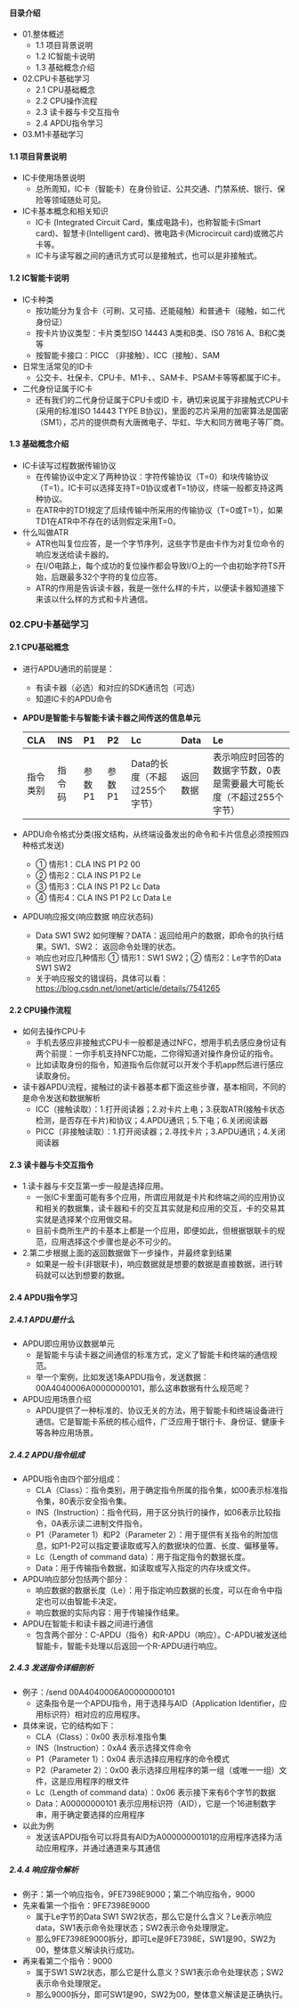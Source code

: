 #### 目录介绍
- 01.整体概述
    - 1.1 项目背景说明
    - 1.2 IC智能卡说明
    - 1.3 基础概念介绍
- 02.CPU卡基础学习
    - 2.1 CPU基础概念
    - 2.2 CPU操作流程
    - 2.3 读卡器与卡交互指令
    - 2.4 APDU指令学习
- 03.M1卡基础学习




#### 1.1 项目背景说明
- IC卡使用场景说明
    - 总所周知，IC卡（智能卡）在身份验证、公共交通、门禁系统、银行、保险等领域随处可见。
- IC卡基本概念和相关知识
    - IC卡 (Integrated Circuit Card，集成电路卡)，也称智能卡(Smart card)、智慧卡(Intelligent card)、微电路卡(Microcircuit card)或微芯片卡等。
    - IC卡与读写器之间的通讯方式可以是接触式，也可以是非接触式。



#### 1.2 IC智能卡说明
- IC卡种类
    - 按功能分为复合卡（可刷、又可插、还能碰触）和普通卡（碰触，如二代身份证）
    - 按卡片协议类型：卡片类型ISO 14443 A类和B类、ISO 7816 A、B和C类等
    - 按智能卡接口：PICC （非接触）、ICC（接触）、SAM
- 日常生活常见的ID卡
    - 公交卡、社保卡、CPU卡、M1卡、、SAM卡、PSAM卡等等都属于IC卡。
- 二代身份证属于IC卡
    - 还有我们的二代身份证属于CPU卡或ID 卡，确切来说属于非接触式CPU卡(采用的标准ISO 14443 TYPE B协议)，里面的芯片采用的加密算法是国密（SM1），芯片的提供商有大唐微电子、华虹、华大和同方微电子等厂商。



#### 1.3 基础概念介绍
- IC卡读写过程数据传输协议
    - 在传输协议中定义了两种协议：字符传输协议（T=0）和块传输协议（T=1）。IC卡可以选择支持T=0协议或者T=1协议，终端一般都支持这两种协议。
    - 在ATR中的TD1规定了后续传输中所采用的传输协议（T=0或T=1），如果TD1在ATR中不存在的话则假定采用T=0。
- 什么叫做ATR
    - ATR也叫复位应答，是一个字节序列，这些字节是由卡作为对复位命令的响应发送给读卡器的。
    - 在I/O电路上，每个成功的复位操作都会导致I/O上的一个由初始字符TS开始，后跟最多32个字符的复位应答。
    - ATR的作用是告诉读卡器，我是一张什么样的卡片，以便读卡器知道接下来该以什么样的方式和卡片通信。



### 02.CPU卡基础学习
#### 2.1 CPU基础概念
- 进行APDU通讯的前提是：
    - 有读卡器（必选）和对应的SDK通讯包（可选）
    - 知道IC卡的APDU命令
- **APDU是智能卡与智能卡读卡器之间传送的信息单元**

    |  CLA   | INS | P1 | P2  | Lc | Data| Le |
    | :----  | :---- | :----  | :----  | :----  | :----  | :----  |
    | 指令类别 | 指令码 | 参数P1 | 参数P1 | Data的长度（不超过255个字节）  | 返回数据  | 表示响应时回答的数据字节数，0表是需要最大可能长度（不超过255个字节） |
- APDU命令格式分类(报文结构，从终端设备发出的命令和卡片信息必须按照四种格式发送)
    - ① 情形1：CLA INS P1 P2 00
    - ② 情形2：CLA INS P1 P2 Le
    - ③ 情形3：CLA INS P1 P2 Lc Data
    - ④ 情形4：CLA INS P1 P2 Lc Data Le
- APDU响应报文(响应数据 响应状态码)
    - Data SW1 SW2 如何理解？DATA：返回给用户的数据，即命令的执行结果。SW1、SW2： 返回命令处理的状态。
    - 响应也对应几种情形 ① 情形1：SW1 SW2；② 情形2：Le字节的Data SW1 SW2
    - 关于响应报文的错误码，具体可以看：https://blog.csdn.net/lonet/article/details/7541265




#### 2.2 CPU操作流程
- 如何去操作CPU卡
    - 手机去感应非接触式CPU卡一般都是通过NFC，想用手机去感应身份证有两个前提：一你手机支持NFC功能，二你得知道对操作身份证的指令。
    - 比如读取身份的指令，知道指令后你就可以开发个手机app然后进行感应读取身份。
- 读卡器APDU流程，接触过的读卡器基本都下面这些步骤，基本相同，不同的是命令发送和数据解析
    - ICC（接触读取）：1.打开阅读器；2.对卡片上电；3.获取ATR(接触卡状态检测，是否存在卡片)和协议；4.APDU通讯；5.下电；6.关闭阅读器
    - PICC（非接触读取）：1.打开阅读器；2.寻找卡片；3.APDU通讯；4.关闭阅读器



#### 2.3 读卡器与卡交互指令
- 1.读卡器与卡交互第一步一般是选择应用。
    - 一张IC卡里面可能有多个应用，所谓应用就是卡片和终端之间的应用协议和相关的数据集，读卡器和卡的交互其实就是和应用的交互，卡的交易其实就是选择某个应用做交易。
    - 目前卡商所生产的卡基本上都是一个应用，即便如此，但根据银联卡的规范，应用选择这个步骤也是必不可少的。
- 2.第二步根据上面的返回数据做下一步操作，并最终拿到结果
    - 如果是一般卡(非银联卡)，响应数据就是想要的数据是直接数据，进行转码就可以达到想要的数据。




#### 2.4 APDU指令学习
##### 2.4.1 APDU是什么
- APDU即应用协议数据单元
    - 是智能卡与读卡器之间通信的标准方式，定义了智能卡和终端的通信规范。
    - 举一个案例，比如发送1条APDU指令，发送数据：00A4040006A00000000101，那么这串数据有什么规范呢？
- APDU应用场景介绍
    - APDU提供了一种标准的、协议无关的方法，用于智能卡和终端设备进行通信。它是智能卡系统的核心组件，广泛应用于银行卡、身份证、健康卡等各种应用场景。



##### 2.4.2 APDU指令组成
- APDU指令由四个部分组成：
    - CLA（Class）：指令类别，用于确定指令所属的指令集，如00表示标准指令集，80表示安全指令集。
    - INS（Instruction）：指令代码，用于区分执行的操作，如06表示比较指令，0A表示读二进制文件指令。
    - P1（Parameter 1）和P2（Parameter 2）：用于提供有关指令的附加信息，如P1-P2可以指定要读取或写入的数据块的位置、长度、偏移量等。
    - Lc（Length of command data）：用于指定指令的数据长度。
    - Data：用于传输指令数据，如读取或写入指定的内存块或文件。
- APDU响应部分包括两个部分：
    - 响应数据的数据长度（Le）：用于指定响应数据的长度，可以在命令中指定也可以由智能卡决定。
    - 响应数据的实际内容：用于传输操作结果。
- APDU在智能卡和读卡器之间进行通信
    - 包含两个部分：C-APDU（指令）和R-APDU（响应）。C-APDU被发送给智能卡，智能卡处理以后返回一个R-APDU进行响应。



##### 2.4.3 发送指令详细剖析
- 例子：/send 00A4040006A00000000101
    - 这条指令是一个APDU指令，用于选择与AID（Application Identifier，应用标识符）相对应的应用程序。
- 具体来说，它的结构如下：
    - CLA（Class）：0x00 表示标准指令集
    - INS（Instruction）：0xA4 表示选择文件命令
    - P1（Parameter 1）：0x04 表示选择应用程序的命令模式
    - P2（Parameter 2）：0x00 表示选择应用程序的第一组（或唯一一组）文件，这是应用程序的根文件
    - Lc（Length of command data）：0x06 表示接下来有6个字节的数据
    - Data：A00000000101 表示应用标识符（AID），它是一个16进制数字串，用于确定要选择的应用程序
- 以此为例
    - 发送该APDU指令可以将具有AID为A00000000101的应用程序选择为活动应用程序，并通过通道来与其通信


##### 2.4.4 响应指令解析
- 例子：第一个响应指令，9FE7398E9000；第二个响应指令，9000
- 先来看第一个指令：9FE7398E9000
    - 属于Le字节的Data SW1 SW2状态，那么它是什么含义？Le表示响应data，SW1表示命令处理状态；SW2表示命令处理限定。
    - 那么9FE7398E9000拆分，即可Le是9FE7398E，SW1是90，SW2为00，整体意义解读执行成功。
- 再来看第二个指令：9000
    - 属于SW1 SW2状态，那么它是什么意义？SW1表示命令处理状态；SW2表示命令处理限定。
    - 那么9000拆分，即可SW1是90，SW2为00，整体意义解读是正确执行。







